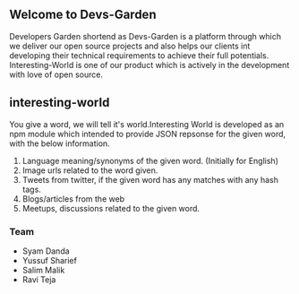 ## Welcome to Devs-Garden

Developers Garden shortend as Devs-Garden is a platform through which we deliver our open source projects and also helps our clients int developing their technical requirements to achieve their full potentials. Interesting-World is one of our product which is actively in the development with love of open source.


## interesting-world

You give a word, we will tell it's world.Interesting World is developed as an npm module which intended to provide JSON repsonse for the given word, with the below information.

  1. Language meaning/synonyms of the given word. (Initially for English)
  2. Image urls related to the word given.
  3. Tweets from twitter, if the given word has any matches with any hash tags.
  4. Blogs/articles from the web
  5. Meetups, discussions related to the given word.


### Team

- Syam Danda
- Yussuf Sharief
- Salim Malik
- Ravi Teja
